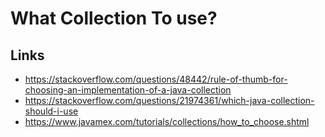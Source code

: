 # What Collection To use?



## Links

- https://stackoverflow.com/questions/48442/rule-of-thumb-for-choosing-an-implementation-of-a-java-collection
- https://stackoverflow.com/questions/21974361/which-java-collection-should-i-use
- https://www.javamex.com/tutorials/collections/how_to_choose.shtml
